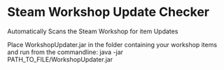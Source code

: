 # Steam Workshop Update Checker
Automatically Scans the Steam Workshop for item Updates

Place WorkshopUpdater.jar in the folder containing your workshop items and run from the commandline:
java -jar PATH_TO_FILE/WorkshopUpdater.jar
